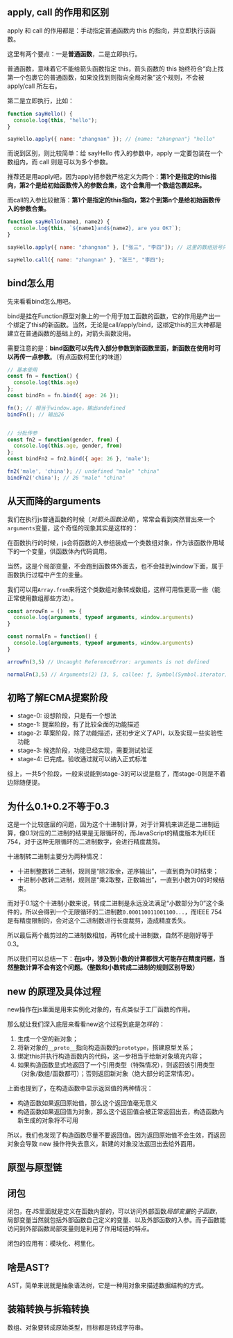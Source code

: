 ## apply, call 的作用和区别

apply 和 call 的作用都是：手动指定普通函数内 this 的指向，并立即执行该函数。

这里有两个要点：一是**普通函数**，二是立即执行。

普通函数，意味着它不能给箭头函数指定 this，箭头函数的 this 始终符合“向上找第一个包裹它的普通函数，如果没找到则指向全局对象”这个规则，不会被 apply/call 所左右。

第二是立即执行，比如：

```js
function sayHello() {
  console.log(this, "hello");
}

sayHello.apply({ name: "zhangnan" }); // {name: "zhangnan"} "hello"
```

而说到区别，则比较简单：给 sayHello 传入的参数中，apply 一定要包装在一个数组内，而 call 则是可以为多个参数。

推荐还是用apply吧，因为apply把参数严格定义为两个：**第1个是指定的this指向，第2个是给初始函数传入的参数合集，这个合集用一个数组包裹起来。**

而call的入参比较散落：**第1个是指定的this指向，第2个到第n个是给初始函数传入的参数合集。**

```js
function sayHello(name1, name2) {
  console.log(this, `${name1}and${name2}, are you OK?`);
}

sayHello.apply({ name: "zhangnan" }, ["张三", "李四"]); // 这里的数组括号只是apply硬加的，实际上目标函数的参数还是一个一个传的

sayHello.call({ name: "zhangnan" }, "张三", "李四");
```

## bind怎么用

先来看看bind怎么用吧。

bind是挂在Function原型对象上的一个用于加工函数的函数，它的作用是产出一个绑定了this的新函数。当然，无论是call/apply/bind，这绑定this的三大神都是建立在普通函数的基础上的，对箭头函数没用。

需要注意的是：**bind函数可以先传入部分参数到新函数里面，新函数在使用时可以再传一点参数**。（有点函数柯里化的味道）

```js
// 基本使用 
const fn = function() {
  console.log(this.age)
};
const bindFn = fn.bind({ age: 26 });

fn(); // 相当于window.age，输出undefined
bindFn(); // 输出26


// 分批传参
const fn2 = function(gender, from) {
  console.log(this.age, gender, from)
};
const bindFn2 = fn2.bind({ age: 26 }, 'male');

fn2('male', 'china'); // undefined "male" "china"
bindFn2('china'); // 26 "male" "china"
```


## 从天而降的arguments

我们在执行js普通函数的时候（*对箭头函数没用*），常常会看到突然冒出来一个`arguments`变量，这个奇怪的现象其实是这样的：

在函数执行的时候，js会将函数的入参组装成一个类数组对象，作为该函数作用域下的一个变量，供函数体內代码调用。

当然，这是个局部变量，不会跑到函数体外面去，也不会挂到window下面，属于函数执行过程中产生的变量。

我们可以用`Array.from`来将这个类数组对象转成数组，这样可用性更高一些（能正常使用数组那些方法）。

```js
const arrowFn = ()  => {
  console.log(arguments, typeof arguments, window.arguments)
}

const normalFn = function() {
  console.log(arguments, typeof arguments, window.arguments)
}

arrowFn(3,5) // Uncaught ReferenceError: arguments is not defined

normalFn(3,5) // Arguments(2) [3, 5, callee: ƒ, Symbol(Symbol.iterator): ƒ] "object" undefined
```

## 初略了解ECMA提案阶段

- stage-0: 设想阶段，只是有一个想法
- stage-1: 提案阶段，有了比较全面的功能描述
- stage-2: 草案阶段，除了功能描述，还初步定义了API，以及实现一些实验性功能
- stage-3: 候选阶段，功能已经实现，需要测试验证
- stage-4: 已完成。验收通过就可以纳入正式标准

综上，一共5个阶段，一般来说能到stage-3的可以说是稳了，而stage-0则是不着边际随便提。

## 为什么0.1+0.2不等于0.3

这是一个比较底层的问题，因为这个十进制计算，对于计算机来讲还是二进制运算，像0.1对应的二进制的结果是无限循环的，而JavaScript的精度版本为IEEE 754，对于这种无限循环的二进制数字，会进行精度裁剪。

十进制转二进制主要分为两种情况：

- 十进制整数转二进制，规则是“除2取余，逆序输出”，一直到商为0时结束；
- 十进制小数转二进制，规则是“乘2取整，正数输出”，一直到小数为0的时候结束。

而对于0.1这个十进制小数来说，转成二进制是永远没法满足“小数部分为0”这个条件的，所以会得到一个无限循环的二进制数`0.000110011001100...`，而IEEE 754是有精度限制的，会对这个二进制数进行长度裁剪，造成精度丢失。

所以最后两个裁剪过的二进制数相加，再转化成十进制数，自然不是刚好等于0.3。

所以我们可以总结一下：**在js中，涉及到小数的计算都很大可能存在精度问题，当然整数计算不会有这个问题。（整数和小数转成二进制的规则区别导致）**

## new 的原理及具体过程

new操作在js里面是用来实例化对象的，有点类似于工厂函数的作用。

那么就让我们深入底层来看看new这个过程到底是怎样的：

1. 生成一个空的新对象；
2. 将新对象的`__proto__`指向构造函数的`prototype`，搭建原型关系；
3. 绑定this并执行构造函数内的代码，这一步相当于给新对象填充内容；
4. 如果构造函数显式地返回了一个引用类型（特殊情况），则返回该引用类型（对象/数组/函数都可）；否则返回新对象（绝大部分的正常情况）。

上面也提到了，在构造函数中显示返回值的两种情况：

- 构造函数如果返回原始值，那么这个返回值毫无意义
- 构造函数如果返回值为对象，那么这个返回值会被正常返回出去，构造函数內新生成的对象将不可用

所以，我们也发现了构造函数尽量不要返回值。因为返回原始值不会生效，而返回对象会导致 new 操作符失去意义，新建的对象没法返回出去给外面用。

## 原型与原型链

## 闭包

闭包，在JS里面就是定义在函数内部的，可以访问外部函数*局部变量*的*子函数*，局部变量当然就包括外部函数自己定义的变量、以及外部函数的入参。而子函数能访问到外部函数局部变量则是利用了作用域链的特点。

闭包的应用有：模块化、柯里化。

## 啥是AST?

AST，简单来说就是抽象语法树，它是一种用对象来描述数据结构的方式。

## 装箱转换与拆箱转换

数组、对象要转成原始类型，目标都是转成字符串。


